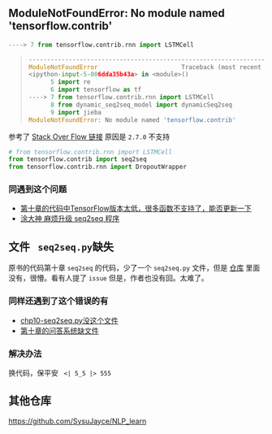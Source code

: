 ## ModuleNotFoundError: No module named 'tensorflow.contrib'

````python
----> 7 from tensorflow.contrib.rnn import LSTMCell
````

> ```python
> ---------------------------------------------------------------------------
> ModuleNotFoundError                       Traceback (most recent call last)
> <ipython-input-5-006dda35b43a> in <module>()
>       5 import re
>       6 import tensorflow as tf
> ----> 7 from tensorflow.contrib.rnn import LSTMCell
>       8 from dynamic_seq2seq_model import dynamicSeq2seq
>       9 import jieba
> ModuleNotFoundError: No module named 'tensorflow.contrib'
> ```

参考了 [Stack Over Flow 链接](https://stackoverflow.com/questions/55082483/why-can-i-not-import-tensorflow-contrib-i-get-an-error-of-no-module-named-tenso) 原因是 `2.7.0` 不支持

```python
# from tensorflow.contrib.rnn import LSTMCell
from tensorflow.contrib import seq2seq
from tensorflow.contrib.rnn import DropoutWrapper
```

### 同遇到这个问题

- [第十章的代码中TensorFlow版本太低，很多函数不支持了，能否更新一下 ](https://github.com/nlpinaction/learning-nlp/issues/19)
- [涂大神 麻烦升级 seq2seq 程序](https://github.com/nlpinaction/learning-nlp/issues/35)

##  文件 ` seq2seq.py`缺失

原书的代码第十章 `seq2seq` 的代码，少了一个 `seq2seq.py` 文件，但是 [仓库](https://github.com/nlpinaction/learning-nlp) 里面没有，很懵。看有人提了 `issue` 但是，作者也没有回。太难了。 

### 同样还遇到了这个错误的有

- [chp10-seq2seq.py没这个文件](https://github.com/nlpinaction/learning-nlp/issues/9)
- [第十章的问答系统缺文件](https://github.com/nlpinaction/learning-nlp/issues/36)

###  解决办法

换代码，保平安 `  <| 5_5 |> 555 `

## 其他仓库

https://github.com/SysuJayce/NLP_learn

  
